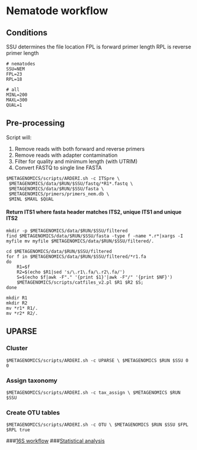 # Nematode workflow

## Conditions
SSU determines the file location
FPL is forward primer length
RPL is reverse primer length

```shell
# nematodes
SSU=NEM 
FPL=23
RPL=18

# all
MINL=200
MAXL=300
QUAL=1

```

## Pre-processing
Script will:<br>
1. Remove reads with both forward and reverse primers<br>
2. Remove reads with adapter contamination<br>
3. Filter for quality and minimum length (with UTRIM)<br>
4. Convert FASTQ to single line FASTA

```shell
$METAGENOMICS/scripts/ARDERI.sh -c ITSpre \
 $METAGENOMICS/data/$RUN/$SSU/fastq/*R1*.fastq \
 $METAGENOMICS/data/$RUN/$SSU/fasta \
 $METAGENOMICS/primers/primers_nem.db \
 $MINL $MAXL $QUAL
```

#### Return ITS1 where fasta header matches ITS2, unique ITS1 and unique ITS2

```shell
mkdir -p $METAGENOMICS/data/$RUN/$SSU/filtered
find $METAGENOMICS/data/$RUN/$SSU/fasta -type f -name *.r*|xargs -I myfile mv myfile $METAGENOMICS/data/$RUN/$SSU/filtered/.

cd $METAGENOMICS/data/$RUN/$SSU/filtered
for f in $METAGENOMICS/data/$RUN/$SSU/filtered/*r1.fa
do
    R1=$f
    R2=$(echo $R1|sed 's/\.r1\.fa/\.r2\.fa/')
    S=$(echo $f|awk -F"." '{print $1}'|awk -F"/" '{print $NF}')
    $METAGENOMICS/scripts/catfiles_v2.pl $R1 $R2 $S;
done

mkdir R1
mkdir R2
mv *r1* R1/.
mv *r2* R2/.
```

## UPARSE

### Cluster 

```shell
$METAGENOMICS/scripts/ARDERI.sh -c UPARSE \ $METAGENOMICS $RUN $SSU 0 0
```
### Assign taxonomy

```shell
$METAGENOMICS/scripts/ARDERI.sh -c tax_assign \ $METAGENOMICS $RUN $SSU 
```

### Create OTU tables

```shell
$METAGENOMICS/scripts/ARDERI.sh -c OTU \ $METAGENOMICS $RUN $SSU $FPL $RPL true
```


###[16S workflow](../master/16S%20%20workflow.md)
###[Statistical analysis](../master/statistical%20analysis.md)
